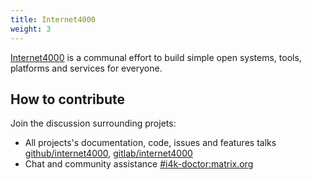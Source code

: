 ```yaml
---
title: Internet4000
weight: 3
---
```


<a href="https://internet4000.com">Internet4000</a> is a communal
effort to build simple open systems, tools, platforms and services for everyone.

## How to contribute

Join the discussion surrounding projets:


- All projects's documentation, code, issues and features talks
  [github/internet4000](https://github.com/internet4000),
  [gitlab/internet4000](https://gitlab.com/internet4000)
- Chat and community assistance [#i4k-doctor:matrix.org](https://app.element.io/#/room/#internet4000:matrix.org)

